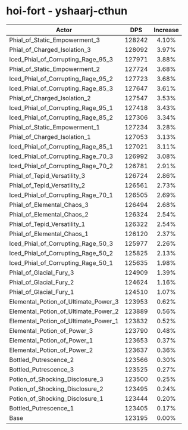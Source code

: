 # hoi-fort - yshaarj-cthun
| Actor | DPS | Increase |
|---|:---:|:---:|
|Phial_of_Static_Empowerment_3|128242|4.10%|
|Phial_of_Charged_Isolation_3|128092|3.97%|
|Iced_Phial_of_Corrupting_Rage_95_3|127971|3.88%|
|Phial_of_Static_Empowerment_2|127724|3.68%|
|Iced_Phial_of_Corrupting_Rage_95_2|127723|3.68%|
|Iced_Phial_of_Corrupting_Rage_85_3|127647|3.61%|
|Phial_of_Charged_Isolation_2|127547|3.53%|
|Iced_Phial_of_Corrupting_Rage_95_1|127418|3.43%|
|Iced_Phial_of_Corrupting_Rage_85_2|127306|3.34%|
|Phial_of_Static_Empowerment_1|127234|3.28%|
|Phial_of_Charged_Isolation_1|127053|3.13%|
|Iced_Phial_of_Corrupting_Rage_85_1|127021|3.11%|
|Iced_Phial_of_Corrupting_Rage_70_3|126992|3.08%|
|Iced_Phial_of_Corrupting_Rage_70_2|126781|2.91%|
|Phial_of_Tepid_Versatility_3|126724|2.86%|
|Phial_of_Tepid_Versatility_2|126561|2.73%|
|Iced_Phial_of_Corrupting_Rage_70_1|126505|2.69%|
|Phial_of_Elemental_Chaos_3|126494|2.68%|
|Phial_of_Elemental_Chaos_2|126324|2.54%|
|Phial_of_Tepid_Versatility_1|126322|2.54%|
|Phial_of_Elemental_Chaos_1|126120|2.37%|
|Iced_Phial_of_Corrupting_Rage_50_3|125977|2.26%|
|Iced_Phial_of_Corrupting_Rage_50_2|125825|2.13%|
|Iced_Phial_of_Corrupting_Rage_50_1|125635|1.98%|
|Phial_of_Glacial_Fury_3|124909|1.39%|
|Phial_of_Glacial_Fury_2|124624|1.16%|
|Phial_of_Glacial_Fury_1|124510|1.07%|
|Elemental_Potion_of_Ultimate_Power_3|123953|0.62%|
|Elemental_Potion_of_Ultimate_Power_2|123889|0.56%|
|Elemental_Potion_of_Ultimate_Power_1|123832|0.52%|
|Elemental_Potion_of_Power_3|123790|0.48%|
|Elemental_Potion_of_Power_1|123653|0.37%|
|Elemental_Potion_of_Power_2|123637|0.36%|
|Bottled_Putrescence_2|123566|0.30%|
|Bottled_Putrescence_3|123525|0.27%|
|Potion_of_Shocking_Disclosure_3|123500|0.25%|
|Potion_of_Shocking_Disclosure_2|123495|0.24%|
|Potion_of_Shocking_Disclosure_1|123444|0.20%|
|Bottled_Putrescence_1|123405|0.17%|
|Base|123195|0.00%|

